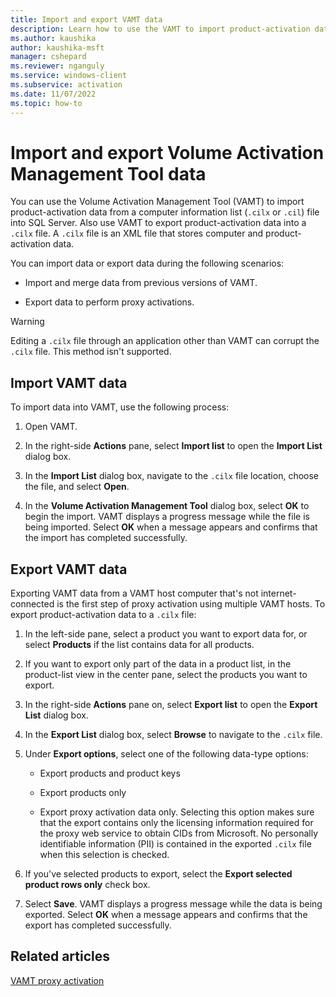 ```yaml
---
title: Import and export VAMT data
description: Learn how to use the VAMT to import product-activation data from a file into SQL Server.
ms.author: kaushika
author: kaushika-msft
manager: cshepard
ms.reviewer: nganguly
ms.service: windows-client
ms.subservice: activation
ms.date: 11/07/2022
ms.topic: how-to
---
```


# Import and export Volume Activation Management Tool data

You can use the Volume Activation Management Tool (VAMT) to import product-activation data from a computer information list (`.cilx` or `.cil`) file into SQL Server. Also use VAMT to export product-activation data into a `.cilx` file. A `.cilx` file is an XML file that stores computer and product-activation data.

You can import data or export data during the following scenarios:

- Import and merge data from previous versions of VAMT.

- Export data to perform proxy activations.

> [!WARNING]
> Editing a `.cilx` file through an application other than VAMT can corrupt the `.cilx` file. This method isn't supported.

## Import VAMT data

To import data into VAMT, use the following process:

1. Open VAMT.

2. In the right-side **Actions** pane, select **Import list** to open the **Import List** dialog box.

3. In the **Import List** dialog box, navigate to the `.cilx` file location, choose the file, and select **Open**.

4. In the **Volume Activation Management Tool** dialog box, select **OK** to begin the import. VAMT displays a progress message while the file is being imported. Select **OK** when a message appears and confirms that the import has completed successfully.

## Export VAMT data

Exporting VAMT data from a VAMT host computer that's not internet-connected is the first step of proxy activation using multiple VAMT hosts. To export product-activation data to a `.cilx` file:

1. In the left-side pane, select a product you want to export data for, or select **Products** if the list contains data for all products.

2. If you want to export only part of the data in a product list, in the product-list view in the center pane, select the products you want to export.

3. In the right-side **Actions** pane on, select **Export list** to open the **Export List** dialog box.

4. In the **Export List** dialog box, select **Browse** to navigate to the `.cilx` file.

5. Under **Export options**, select one of the following data-type options:

    - Export products and product keys

    - Export products only

    - Export proxy activation data only. Selecting this option makes sure that the export contains only the licensing information required for the proxy web service to obtain CIDs from Microsoft. No personally identifiable information (PII) is contained in the exported `.cilx` file when this selection is checked.

6. If you've selected products to export, select the **Export selected product rows only** check box.

7. Select **Save**. VAMT displays a progress message while the data is being exported. Select **OK** when a message appears and confirms that the export has completed successfully.

## Related articles

[VAMT proxy activation](proxy-activation-vamt.md)

